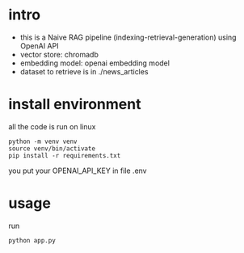 # intro 
- this is a Naive RAG pipeline (indexing-retrieval-generation) using OpenAI API 
- vector store: chromadb
- embedding model: openai embedding model
- dataset to retrieve is in ./news_articles 
# install environment 
all the code is run on linux 
```
python -m venv venv 
source venv/bin/activate 
pip install -r requirements.txt
```
you put your OPENAI_API_KEY in file .env

# usage 
run 
```
python app.py
```